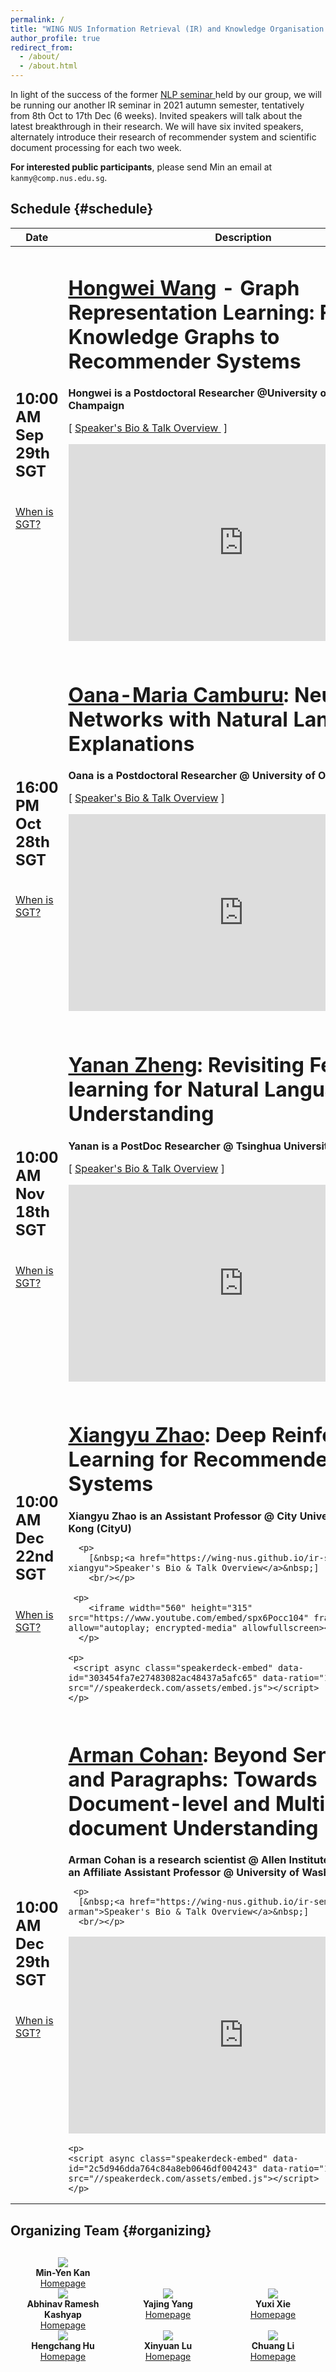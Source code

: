 ```yaml
---
permalink: /
title: "WING NUS Information Retrieval (IR) and Knowledge Organisation (KO) Seminar"
author_profile: true
redirect_from:
  - /about/
  - /about.html
---
```

In light of the success of the former <a href="https://wing-nus.github.io/nlp-seminar/"> NLP seminar </a> held by our group, we will be running our another IR seminar in 2021 autumn semester, tentatively from 8th Oct to 17th Dec (6 weeks). Invited speakers will talk about the latest breakthrough in their research. We will have six invited speakers, alternately introduce their research of recommender system and scientific document processing for each two week.

**For interested public participants**, please send Min an email at ```kanmy@comp.nus.edu.sg```.

## Schedule  {#schedule}

<!-- **The schedule below is preliminary (last updated 15th May 2021)**. We may make slight changes on the timing and talk details. --> 

<table class="table table-striped">
<thead class="thead-inverse"><tr><th>Date</th><th width="70%">Description</th></tr></thead>
<tbody>
<!-- Support Staff ********************************** 
  Use this first row as an exemplar.  You can get the Youtube offsets for each segment by using the share button and checking the "start at" checkbox and then pasting it.  The t parameter is the number of second from the start of the video.
 ************************************************** -->
<tr>
  <td><h2>10:00 AM Sep 29th SGT</h2><br/><a href="https://www.timeanddate.com/time/zones/sgt">When is SGT?</a>
  </td>

  <td>
      <h1><a href="https://hongweiw.net/">Hongwei Wang</a> - Graph Representation Learning: From Knowledge Graphs to Recommender Systems</h1>
      <strong>Hongwei is a Postdoctoral Researcher @University of Illinois Urbana-Champaign</strong> 
        <p>
          [&nbsp;<a href="https://wing-nus.github.io/ir-seminar/speaker-hongwei">Speaker's Bio & Talk Overview </a>&nbsp;]
        </p>
      
      
<p>
    <iframe width="560" height="315" src="https://www.youtube.com/embed/fC8HfepCDgE" frameborder="0" allow="autoplay; encrypted-media" allowfullscreen></iframe>
  </p>
  <p>
    <script async class="speakerdeck-embed" data-id="701ed3acf1cf49399289c25261c421f6" data-ratio="1.33333333333333" src="//speakerdeck.com/assets/embed.js"></script>
  </p>
  </td>

  </tr>

<tr>
  <td><h2>16:00 PM Oct 28th SGT<br/></h2><br/><a href="https://www.timeanddate.com/time/zones/sgt">When is SGT?</a>
  </td>

  <td>
        <h1><a href="https://www.cs.ox.ac.uk/people/oana-maria.camburu/">Oana-Maria Camburu</a>: Neural Networks with Natural Language Explanations</h1>
        <strong>Oana is a Postdoctoral Researcher @ University of Oxford</strong> 
      <p>
        [&nbsp;<a href="https://wing-nus.github.io/ir-seminar/speaker-oana">Speaker's Bio & Talk Overview</a>&nbsp;]
      </p>
      <p>
      <iframe width="560" height="315" src="https://www.youtube.com/embed/-bopzFou7jQ" frameborder="0" allow="autoplay; encrypted-media" allowfullscreen></iframe>
    </p>
      <p>
      <script async class="speakerdeck-embed" data-id="10ed0f26ff934922b23779e03f0d1b70" data-ratio="1.77777777777778" src="//speakerdeck.com/assets/embed.js"></script>
      </p>

  </td>
</tr>


<tr>
  <td><h2>10:00 AM Nov 18th SGT<br/></h2><br/><a href="https://www.timeanddate.com/time/zones/sgt">When is SGT?</a>
  </td>

  <td>
    <h1><a href="https://zheng-yanan.github.io/">Yanan Zheng</a>: Revisiting Few-Shot learning for Natural Language Understanding</h1>
      <strong>Yanan is a PostDoc Researcher @ Tsinghua University</strong> 
    <p>
      [&nbsp;<a href="https://wing-nus.github.io/ir-seminar/speaker-yanan">Speaker's Bio & Talk Overview</a>&nbsp;]
    </p>

    
  <p>
      <iframe width="560" height="315" src="https://www.youtube.com/embed/HppFsw9E50M" frameborder="0" allow="autoplay; encrypted-media" allowfullscreen></iframe>
  </p>

  <p>
      <script async class="speakerdeck-embed" data-id="45c50b2869224efab5c8904f270907b1" data-ratio="1.77777777777778" src="//speakerdeck.com/assets/embed.js"></script>
  </p>


  </td>
  </tr>


  <tr>
  <td><h2>10:00 AM Dec 22nd SGT<br/></h2><br/><a href="https://www.timeanddate.com/time/zones/sgt">When is SGT?</a>
  </td>
  <td>
      <h1><a href="https://zhaoxyai.github.io/">Xiangyu Zhao</a>: Deep Reinforcement Learning for Recommender Systems</h1>
      <strong>Xiangyu Zhao is an Assistant Professor @ City University of Hong Kong (CityU)</strong> 

      <p>
        [&nbsp;<a href="https://wing-nus.github.io/ir-seminar/speaker-xiangyu">Speaker's Bio & Talk Overview</a>&nbsp;]
        <br/></p> 

     <p>
        <iframe width="560" height="315" src="https://www.youtube.com/embed/spx6Pocc104" frameborder="0" allow="autoplay; encrypted-media" allowfullscreen></iframe>
      </p>

    <p>
     <script async class="speakerdeck-embed" data-id="303454fa7e27483082ac48437a5afc65" data-ratio="1.77777777777778" src="//speakerdeck.com/assets/embed.js"></script>
    </p> 
  </td>
  </tr>


  <tr>
  <td><h2>10:00 AM Dec 29th SGT<br/></h2><br/><a href="https://www.timeanddate.com/time/zones/sgt">When is SGT?</a>
  </td>
  <td>
      <h1><a href="http://armancohan.com/">Arman Cohan</a>: Beyond Sentences and Paragraphs: Towards Document-level and Multi-document Understanding</h1>
      <strong>Arman Cohan is a research scientist @ Allen Institute for AI (AI2) and an Affiliate Assistant Professor @ University of Washington(UW)</strong> 

     <p>
      [&nbsp;<a href="https://wing-nus.github.io/ir-seminar/speaker-arman">Speaker's Bio & Talk Overview</a>&nbsp;]
      <br/></p> 

  <p>
      <iframe width="560" height="315" src="https://www.youtube.com/embed/IMRgFS7GKB0" frameborder="0" allow="autoplay; encrypted-media" allowfullscreen></iframe>
    </p>

    <p>
    <script async class="speakerdeck-embed" data-id="2c5d946dda764c84a8eb0646df004243" data-ratio="1.77777777777778" src="//speakerdeck.com/assets/embed.js"></script>
    </p> 
  </td>
  </tr>
  
  <tr>
  </tr>
</tbody></table>

## Organizing Team {#organizing}
<div style="text-align:center; display:grid; grid-template-columns: 1fr 1fr 1fr; margin-top:30px;">

<div class="tutor__profile">
  <img src="images/min.jpg"/><BR/>
  <strong>Min-Yen Kan</strong>
  <BR/>
 <A HREF="https://www.comp.nus.edu.sg/~kanmy/">Homepage</A><BR/>
</div>

<div></div>
<div></div>
<div class="tutor__profile">
  <img src="images/abhinav.jpg"/><BR/>
  <strong>Abhinav Ramesh Kashyap</strong>
  <BR/>
  <A HREF="https://abhinavkashyap.io/">Homepage</A><BR/>
</div>

<div class="tutor__profile">
  <img src="images/yajing.jpg"/><BR/>
  <strong>Yajing Yang</strong>
  <BR/>
  <A HREF="#">Homepage</A><BR/>
</div>

<div class="tutor__profile">
  <img src="images/yuxi.jpg"/><BR/>
  <strong>Yuxi Xie</strong>
  <BR/>
  <A HREF="https://scholar.google.com/citations?user=LNLECx0AAAAJ">Homepage</A><BR/>
</div>



<div class="tutor__profile">
  <img src="images/hengchang.jpg"/><BR/>
  <strong>Hengchang Hu</strong>
  <BR/>
  <A HREF="https://holdenhu.github.io/">Homepage</A><BR/>
</div>

<div class="tutor__profile">
  <img src="images/xinyuan.jpg"/><BR/>
  <strong>Xinyuan Lu</strong>
  <BR/>
  <A HREF="https://github.com/XinyuanLu00">Homepage</A><BR/>
</div>


<div class="tutor__profile">
  <img src="images/lichuang.jpg"/><BR/>
  <strong>Chuang Li</strong>
  <BR/>
  <A HREF="https://lichuangnus.github.io/">Homepage</A><BR/>
</div>

</div>

